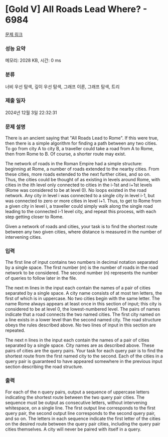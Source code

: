 # [Gold V] All Roads Lead Where? - 6984 

[문제 링크](https://www.acmicpc.net/problem/6984) 

### 성능 요약

메모리: 2028 KB, 시간: 0 ms

### 분류

너비 우선 탐색, 깊이 우선 탐색, 그래프 이론, 그래프 탐색, 트리

### 제출 일자

2024년 12월 3일 22:32:31

### 문제 설명

<p>There is an ancient saying that "All Roads Lead to Rome". If this were true, then there is a simple algorithm for finding a path between any two cities. To go from city A to city B, a traveller could take a road from A to Rome, then from Rome to B. Of course, a shorter route may exist.</p>

<p>The network of roads in the Roman Empire had a simple structure: beginning at Rome, a number of roads extended to the nearby cities. From these cities, more roads extended to the next further cities, and so on. Thus, the cities could be thought of as existing in levels around Rome, with cities in the ith level only connected to cities in the i-1st and i+1st levels (Rome was considered to be at level 0). No loops existed in the road network. Any city in level i was connected to a single city in level i-1, but was connected to zero or more cities in level i+1. Thus, to get to Rome from a given city in level i, a traveller could simply walk along the single road leading to the connected i-1 level city, and repeat this process, with each step getting closer to Rome.</p>

<p>Given a network of roads and cities, your task is to find the shortest route between any two given cities, where distance is measured in the number of intervening cities.</p>

### 입력 

 <p>The first line of input contains two numbers in decimal notation separated by a single space. The first number (m) is the number of roads in the road network to be considered. The second number (n) represents the number of queries to follow later in the file.</p>

<p>The next m lines in the input each contain the names of a pair of cities separated by a single space. A city name consists of at most ten letters, the first of which is in uppercase. No two cities begin with the same letter. The name Rome always appears at least once in this section of input; this city is considered to be at level 0, the lowest-numbered level. The pairs of names indicate that a road connects the two named cities. The first city named on a line exists in a lower level than the second named city. The road structure obeys the rules described above. No two lines of input in this section are repeated.</p>

<p>The next n lines in the input each contain the names of a pair of cities separated by a single space. City names are as described above. These pairs of cities are the query pairs. Your task for each query pair is to find the shortest route from the first named city to the second. Each of the cities in a query pair is guaranteed to have appeared somewhere in the previous input section describing the road structure.</p>

### 출력 

 <p>For each of the n query pairs, output a sequence of uppercase letters indicating the shortest route between the two query pair cities. The sequence must be output as consecutive letters, without intervening whitespace, on a single line. The first output line corresponds to the first query pair, the second output line corresponds to the second query pair, and so on. The letters in each sequence indicate the first letter of the cities on the desired route between the query pair cities, including the query pair cities themselves. A city will never be paired with itself in a query.</p>

